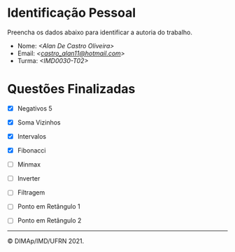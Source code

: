 ﻿# Identificação Pessoal

Preencha os dados abaixo para identificar a autoria do trabalho.

- Nome: *\<Alan De Castro Oliveira>*
- Email: *\<castro_alan11@hotmail.com>*
- Turma: *\<IMD0030-T02>*

# Questões Finalizadas

- [x] Negativos 5
- [x] Soma Vizinhos
- [x] Intervalos
- [x] Fibonacci
- [ ] Minmax
- [ ] Inverter
- [ ] Filtragem
- [ ] Ponto em Retângulo 1
- [ ] Ponto em Retângulo 2


--------
&copy; DIMAp/IMD/UFRN 2021.
